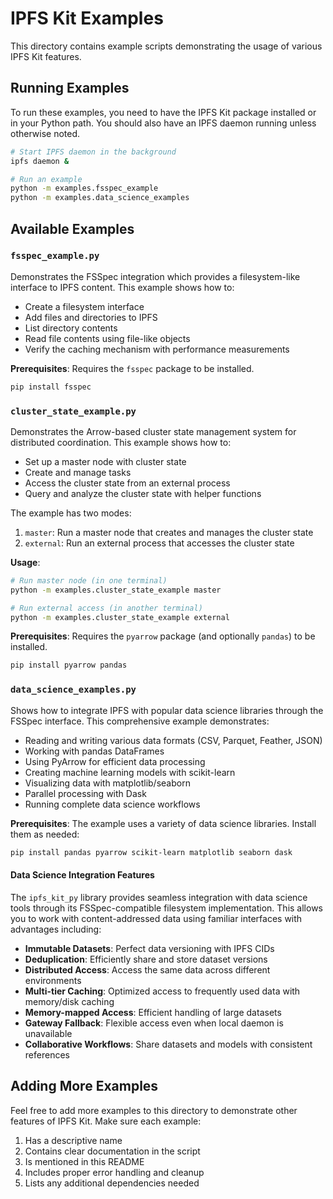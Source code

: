 # IPFS Kit Examples

This directory contains example scripts demonstrating the usage of various IPFS Kit features.

## Running Examples

To run these examples, you need to have the IPFS Kit package installed or in your Python path. 
You should also have an IPFS daemon running unless otherwise noted.

```bash
# Start IPFS daemon in the background
ipfs daemon &

# Run an example
python -m examples.fsspec_example
python -m examples.data_science_examples
```

## Available Examples

### `fsspec_example.py`

Demonstrates the FSSpec integration which provides a filesystem-like interface to IPFS content. 
This example shows how to:

- Create a filesystem interface
- Add files and directories to IPFS
- List directory contents
- Read file contents using file-like objects
- Verify the caching mechanism with performance measurements

**Prerequisites**: Requires the `fsspec` package to be installed.

```bash
pip install fsspec
```

### `cluster_state_example.py`

Demonstrates the Arrow-based cluster state management system for distributed coordination.
This example shows how to:

- Set up a master node with cluster state
- Create and manage tasks
- Access the cluster state from an external process
- Query and analyze the cluster state with helper functions

The example has two modes:
1. `master`: Run a master node that creates and manages the cluster state
2. `external`: Run an external process that accesses the cluster state

**Usage**:
```bash
# Run master node (in one terminal)
python -m examples.cluster_state_example master

# Run external access (in another terminal)
python -m examples.cluster_state_example external
```

**Prerequisites**: Requires the `pyarrow` package (and optionally `pandas`) to be installed.

```bash
pip install pyarrow pandas
```

### `data_science_examples.py`

Shows how to integrate IPFS with popular data science libraries through the FSSpec interface. 
This comprehensive example demonstrates:

- Reading and writing various data formats (CSV, Parquet, Feather, JSON)
- Working with pandas DataFrames
- Using PyArrow for efficient data processing
- Creating machine learning models with scikit-learn
- Visualizing data with matplotlib/seaborn
- Parallel processing with Dask
- Running complete data science workflows

**Prerequisites**: The example uses a variety of data science libraries. Install them as needed:

```bash
pip install pandas pyarrow scikit-learn matplotlib seaborn dask
```

#### Data Science Integration Features

The `ipfs_kit_py` library provides seamless integration with data science tools through its FSSpec-compatible filesystem implementation. This allows you to work with content-addressed data using familiar interfaces with advantages including:

- **Immutable Datasets**: Perfect data versioning with IPFS CIDs
- **Deduplication**: Efficiently share and store dataset versions 
- **Distributed Access**: Access the same data across different environments
- **Multi-tier Caching**: Optimized access to frequently used data with memory/disk caching
- **Memory-mapped Access**: Efficient handling of large datasets
- **Gateway Fallback**: Flexible access even when local daemon is unavailable
- **Collaborative Workflows**: Share datasets and models with consistent references

## Adding More Examples

Feel free to add more examples to this directory to demonstrate other features of IPFS Kit.
Make sure each example:

1. Has a descriptive name
2. Contains clear documentation in the script
3. Is mentioned in this README
4. Includes proper error handling and cleanup
5. Lists any additional dependencies needed